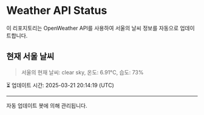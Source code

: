 
# Weather API Status

이 리포지토리는 OpenWeather API를 사용하여 서울의 날씨 정보를 자동으로 업데이트합니다.

## 현재 서울 날씨
> 서울의 현재 날씨: clear sky, 온도: 6.91°C, 습도: 73%

⏳ 업데이트 시간: 2025-03-21 20:14:19 (UTC)

---
자동 업데이트 봇에 의해 관리됩니다.
